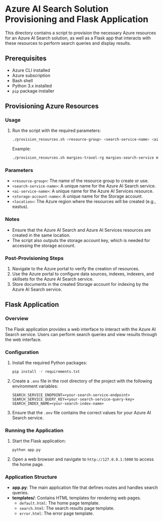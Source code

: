 # Azure AI Search Solution Provisioning and Flask Application

This directory contains a script to provision the necessary Azure resources for an Azure AI Search solution, as well as a Flask app that interacts with these resources to perform search queries and display results.

## Prerequisites

- Azure CLI installed
- Azure subscription
- Bash shell
- Python 3.x installed
- `pip` package installer

## Provisioning Azure Resources

### Usage

1. Run the script with the required parameters:
    ```bash
    ./provision_resources.sh <resource-group> <search-service-name> <ai-service-name> <storage-account-name> <location>
    ```

    Example:
    ```bash
    ./provision_resources.sh margies-travel-rg margies-search-service margies-ai-service margiesstorage eastus
    ```

### Parameters

- `<resource-group>`: The name of the resource group to create or use.
- `<search-service-name>`: A unique name for the Azure AI Search service.
- `<ai-service-name>`: A unique name for the Azure AI Services resource.
- `<storage-account-name>`: A unique name for the Storage account.
- `<location>`: The Azure region where the resources will be created (e.g., eastus).

### Notes

- Ensure that the Azure AI Search and Azure AI Services resources are created in the same location.
- The script also outputs the storage account key, which is needed for accessing the storage account.

### Post-Provisioning Steps

1. Navigate to the Azure portal to verify the creation of resources.
2. Use the Azure portal to configure data sources, indexes, indexers, and skillsets for the Azure AI Search service.
3. Store documents in the created Storage account for indexing by the Azure AI Search service.

## Flask Application

### Overview

The Flask application provides a web interface to interact with the Azure AI Search service. Users can perform search queries and view results through the web interface.

### Configuration

1. Install the required Python packages:
    ```bash
    pip install -r requirements.txt
    ```

2. Create a `.env` file in the root directory of the project with the following environment variables:
    ```env
    SEARCH_SERVICE_ENDPOINT=<your-search-service-endpoint>
    SEARCH_SERVICE_QUERY_KEY=<your-search-service-query-key>
    SEARCH_INDEX_NAME=<your-search-index-name>
    ```

3. Ensure that the `.env` file contains the correct values for your Azure AI Search service.

### Running the Application

1. Start the Flask application:
    ```bash
    python app.py
    ```

2. Open a web browser and navigate to `http://127.0.0.1:5000` to access the home page.

### Application Structure

- **app.py**: The main application file that defines routes and handles search queries.
- **templates/**: Contains HTML templates for rendering web pages.
  - `default.html`: The home page template.
  - `search.html`: The search results page template.
  - `error.html`: The error page template.